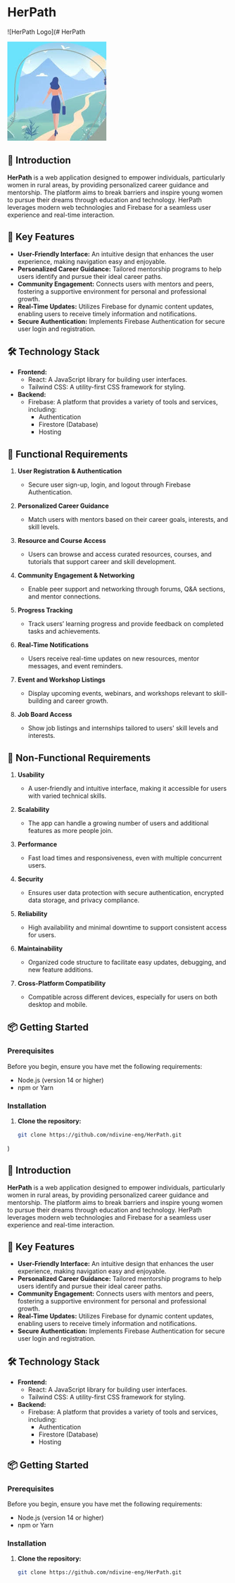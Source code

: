 # HerPath

![HerPath Logo](# HerPath

![Logo](src/Assets/logo.jpeg) 

## 🚀 Introduction

**HerPath** is a web application designed to empower individuals, particularly women in rural areas, by providing personalized career guidance and mentorship. The platform aims to break barriers and inspire young women to pursue their dreams through education and technology. HerPath leverages modern web technologies and Firebase for a seamless user experience and real-time interaction.

## 🌟 Key Features

- **User-Friendly Interface:** An intuitive design that enhances the user experience, making navigation easy and enjoyable.
- **Personalized Career Guidance:** Tailored mentorship programs to help users identify and pursue their ideal career paths.
- **Community Engagement:** Connects users with mentors and peers, fostering a supportive environment for personal and professional growth.
- **Real-Time Updates:** Utilizes Firebase for dynamic content updates, enabling users to receive timely information and notifications.
- **Secure Authentication:** Implements Firebase Authentication for secure user login and registration.

## 🛠️ Technology Stack

- **Frontend:** 
  - React: A JavaScript library for building user interfaces.
  - Tailwind CSS: A utility-first CSS framework for styling.
- **Backend:**
  - Firebase: A platform that provides a variety of tools and services, including:
    - Authentication
    - Firestore (Database)
    - Hosting


## 📌 Functional Requirements

1. **User Registration & Authentication**  
   - Secure user sign-up, login, and logout through Firebase Authentication.

2. **Personalized Career Guidance**  
   - Match users with mentors based on their career goals, interests, and skill levels.

3. **Resource and Course Access**  
   - Users can browse and access curated resources, courses, and tutorials that support career and skill development.

4. **Community Engagement & Networking**  
   - Enable peer support and networking through forums, Q&A sections, and mentor connections.

5. **Progress Tracking**  
   - Track users’ learning progress and provide feedback on completed tasks and achievements.

6. **Real-Time Notifications**  
   - Users receive real-time updates on new resources, mentor messages, and event reminders.

7. **Event and Workshop Listings**  
   - Display upcoming events, webinars, and workshops relevant to skill-building and career growth.

8. **Job Board Access**  
   - Show job listings and internships tailored to users' skill levels and interests.

## 🔧 Non-Functional Requirements

1. **Usability**  
   - A user-friendly and intuitive interface, making it accessible for users with varied technical skills.

2. **Scalability**  
   - The app can handle a growing number of users and additional features as more people join.

3. **Performance**  
   - Fast load times and responsiveness, even with multiple concurrent users.

4. **Security**  
   - Ensures user data protection with secure authentication, encrypted data storage, and privacy compliance.

5. **Reliability**  
   - High availability and minimal downtime to support consistent access for users.

6. **Maintainability**  
   - Organized code structure to facilitate easy updates, debugging, and new feature additions.

7. **Cross-Platform Compatibility**  
   - Compatible across different devices, especially for users on both desktop and mobile.

## 📦 Getting Started

### Prerequisites

Before you begin, ensure you have met the following requirements:

- Node.js (version 14 or higher)
- npm or Yarn

### Installation

1. **Clone the repository:**
   ```bash
   git clone https://github.com/ndivine-eng/HerPath.git
) <!-- Replace with your actual logo if you have one -->

## 🚀 Introduction

**HerPath** is a web application designed to empower individuals, particularly women in rural areas, by providing personalized career guidance and mentorship. The platform aims to break barriers and inspire young women to pursue their dreams through education and technology. HerPath leverages modern web technologies and Firebase for a seamless user experience and real-time interaction.

## 🌟 Key Features

- **User-Friendly Interface:** An intuitive design that enhances the user experience, making navigation easy and enjoyable.
- **Personalized Career Guidance:** Tailored mentorship programs to help users identify and pursue their ideal career paths.
- **Community Engagement:** Connects users with mentors and peers, fostering a supportive environment for personal and professional growth.
- **Real-Time Updates:** Utilizes Firebase for dynamic content updates, enabling users to receive timely information and notifications.
- **Secure Authentication:** Implements Firebase Authentication for secure user login and registration.

## 🛠️ Technology Stack

- **Frontend:** 
  - React: A JavaScript library for building user interfaces.
  - Tailwind CSS: A utility-first CSS framework for styling.
- **Backend:**
  - Firebase: A platform that provides a variety of tools and services, including:
    - Authentication
    - Firestore (Database)
    - Hosting

## 📦 Getting Started

### Prerequisites

Before you begin, ensure you have met the following requirements:

- Node.js (version 14 or higher)
- npm or Yarn

### Installation

1. **Clone the repository:**
   ```bash
   git clone https://github.com/ndivine-eng/HerPath.git
